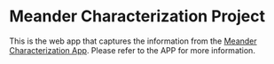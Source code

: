 # Meander Characterization Project

This is the web app that captures the information from the [Meander Characterization App](https://github.com/gomezvelezlab/MeanderSelectorApp). Please refer to the APP for more information. 

